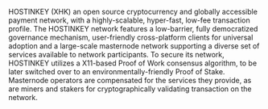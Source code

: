HOSTINKEY (XHK) an open source cryptocurrency and globally accessible payment network, with a highly-scalable, hyper-fast, low-fee transaction profile. The HOSTINKEY network features a low-barrier, fully democratized governance mechanism, user-friendly cross-platform clients for universal adoption and a large-scale masternode network supporting a diverse set of services available to network participants. To secure its network, HOSTINKEY utilizes a X11-based Proof of Work consensus algorithm, to be later switched over to an environmentally-friendly Proof of Stake. Masternode operators are compensated for the services they provide, as are miners and stakers for cryptographically validating transaction on the network.
